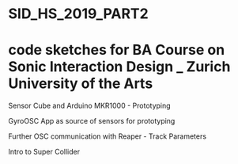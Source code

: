 # SID_HS_2019_PART2
# code sketches for BA Course on Sonic Interaction Design _ Zurich University of the Arts

Sensor Cube and Arduino MKR1000 - Prototyping

GyroOSC App as source of sensors for prototyping

Further OSC communication with Reaper - Track Parameters 

Intro to Super Collider


